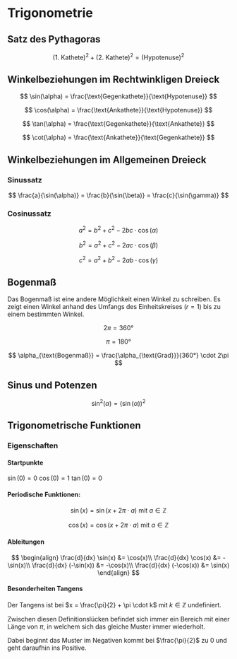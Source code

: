 # Trigonometrie

## Satz des Pythagoras

$$
(\text{1. Kathete})^2 + (\text{2. Kathete})^2 = (\text{Hypotenuse})^2
$$

## Winkelbeziehungen im Rechtwinkligen Dreieck

$$
\sin(\alpha) = \frac{\text{Gegenkathete}}{\text{Hypotenuse}}
$$

$$
\cos(\alpha) = \frac{\text{Ankathete}}{\text{Hypotenuse}}
$$

$$
\tan(\alpha) = \frac{\text{Gegenkathete}}{\text{Ankathete}}
$$

$$
\cot(\alpha) = \frac{\text{Ankathete}}{\text{Gegenkathete}}
$$

## Winkelbeziehungen im Allgemeinen Dreieck

### Sinussatz

$$
\frac{a}{\sin(\alpha)} = \frac{b}{\sin(\beta)} = \frac{c}{\sin(\gamma)}
$$

### Cosinussatz

$$
a^2 = b^2 + c^2 - 2bc \cdot \cos(\alpha)
$$

$$
b^2 = a^2 + c^2 - 2ac \cdot \cos(\beta)
$$

$$
c^2 = a^2 + b^2 - 2ab \cdot \cos(\gamma)
$$

## Bogenmaß

Das Bogenmaß ist eine andere Möglichkeit einen Winkel zu schreiben. Es zeigt einen Winkel anhand des Umfangs des Einheitskreises ($r = 1$) bis zu einem bestimmten Winkel.

$$
2\pi = 360°
$$

$$
\pi = 180°
$$

$$
\alpha_{\text{Bogenmaß}} = \frac{\alpha_{\text{Grad}}}{360°} \cdot 2\pi
$$

## Sinus und Potenzen

$$
\sin^2(\alpha) = (\sin(\alpha))^2
$$

## Trigonometrische Funktionen

### Eigenschaften

#### Startpunkte

$\sin(0) = 0$
$\cos(0) = 1$
$\tan(0) = 0$

#### Periodische Funktionen:

$$
\sin(x) = \sin(x + 2\pi \cdot a) \text{ mit } a \in \mathbb{Z}
$$

$$
\cos(x) = \cos(x + 2\pi \cdot a) \text{ mit } a \in \mathbb{Z}
$$

#### Ableitungen

$$
\begin{align}
\frac{d}{dx} \sin(x) &= \cos(x)\\
\frac{d}{dx} \cos(x) &= -\sin(x)\\
\frac{d}{dx} (-\sin(x)) &= -\cos(x)\\
\frac{d}{dx} (-\cos(x)) &= \sin(x)
\end{align}
$$

#### Besonderheiten Tangens

Der Tangens ist bei $x = \frac{\pi}{2} + \pi \cdot k$ mit $k \in \mathbb{Z}$ undefiniert.

Zwischen diesen Definitionslücken befindet sich immer ein Bereich mit einer Länge von $\pi$, in welchem sich das gleiche Muster immer wiederholt.

Dabei beginnt das Muster im Negativen kommt bei $\frac{\pi}{2}$ zu $0$ und geht daraufhin ins Positive.
